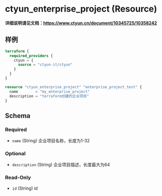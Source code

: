 # ctyun_enterprise_project (Resource)
**详细说明请见文档：https://www.ctyun.cn/document/10345725/10358242**



## 样例

```terraform
terraform {
  required_providers {
    ctyun = {
      source = "ctyun-it/ctyun"
    }
  }
}

resource "ctyun_enterprise_project" "enterprise_project_test" {
  name        = "my_enterprise_project"
  description = "terraform创建的企业项目"
}
```

<!-- schema generated by tfplugindocs -->
## Schema

### Required

- `name` (String) 企业项目名称，长度为1-32

### Optional

- `description` (String) 企业项目描述，长度最大为64

### Read-Only

- `id` (String) id